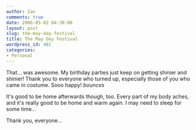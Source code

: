 ```yaml
---
author: Ian
comments: true
date: 2006-05-02 04:30:00
layout: post
slug: the-may-day-festival
title: The May Day Festival
wordpress_id: 481
categories:
- Personal
---
```


That... was awesome.  My birthday parties just keep on getting shinier and shinier!  Thank you to everyone who turned up, especially those of you who came in costume.  Sooo happy! *bounces*  

It's good to be home afterwards though, too.  Every part of my body aches, and it's really good to be home and warm again.  I may need to sleep for some time...  

Thank you, everyone...  


